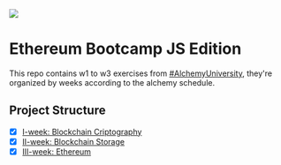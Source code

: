 <img src="https://assets-global.website-files.com/5f973c970bea5548ad4287ef/6088f4c7c34ad61ab10cdf72_horizontal-logo-onecolor-neutral-alchemy.svg">

# Ethereum Bootcamp JS Edition 
This repo contains w1 to w3 exercises from [#AlchemyUniversity](https://university.alchemy.com/), they're organized by weeks according to the alchemy schedule.

## Project Structure
- [x] [I-week: Blockchain Criptography](./projects/I-week/)
- [x] [II-week: Blockchain Storage](./projects/II-week/)
- [x] [III-week: Ethereum](./projects/III-week/)
